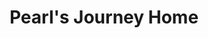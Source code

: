 ---
layout: story.liquid
title: Pearl's Journey Home
order: 4
chs:
  - sparky
  - qibli
  - sky
  - firecrackers
  - pearl
  - fern
  - jackpot
  - snake
  - halcyon
  - buttercup
time: 2032
location: "<a href=\"/world/bauhinia/\">Bauhinia</a>, <a href=\"/world/fanton/\">Fanton</a>, <a href=\"/world/atlasia/\">Atlasia</a>, <a href=\"/world/Moreland/\">Moreland</a>, <a href=\"/world/sylvandia/\">Sylvandia</a>"
---